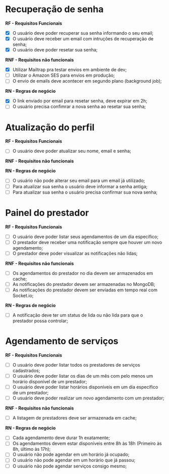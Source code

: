 # Recuperação de senha

**RF - Requisitos Funcionais**

- [x] O usuário deve poder recuperar sua senha informando o seu email;
- [x] O usuário deve receber um email com intruções de recuperação de senha;
- [x] O usuário deve poder resetar sua senha;

**RNF - Requisitos não funcionais**

- [x] Utilizar Mailtrap pra testar envios em ambiente de dev;
- [ ] Utilizar o Amazon SES para envios em produção;
- [ ] O envio de emails deve acontecer em segundo plano (background job);

**RN - Regras de negócio**

- [x] O link enviado por email para resetar senha, deve expirar em 2h;
- [ ] O usuário precisa confimrar a nova senha ao resetar sua senha;

# Atualização do perfil

**RF - Requisitos Funcionais**

- [ ] O usuário deve poder atualizar seu nome, email e senha;

**RNF - Requisitos não funcionais**

**RN - Regras de negócio**

- [ ] O usuário não pode alterar seu email para um email já utilizado;
- [ ] Para atualizar sua senha o usuário deve informar a senha antiga;
- [ ] Para atualizar sua senha o usuário precisa confirmar sua nova senha;

# Painel do prestador

**RF - Requisitos Funcionais**

- [ ] O usuário deve poder listar seus agendamentos de um dia específico;
- [ ] O prestador deve receber uma notificação sempre que houver um novo agendamento;
- [ ] O prestador deve poder visualizar as notificações não lidas;

**RNF - Requisitos não funcionais**

- [ ] Os agendamentos do prestador no dia devem ser armazenados em cache;
- [ ] As notificações do prestador devem ser armazenadas no MongoDB;
- [ ] As notificações do prestador devem ser enviadas em tempo real com Socket.io;

**RN - Regras de negócio**

- [ ] A notificação deve ter um status de lida ou não lida para que o prestador possa controlar;

# Agendamento de serviços

**RF - Requisitos Funcionais**

- [ ] O usuário deve poder listar todos os prestadores de serviços cadastrados;
- [ ] O usuário deve poder listar os dias de um mês com pelo menos um horário disponível de um prestador;
- [ ] O usuário deve poder listar horários disponíveis em um dia específico de um prestador;
- [ ] O usuário deve poder realizar um novo agendamento com um prestador;

**RNF - Requisitos não funcionais**

- [ ] A listagem de prestadores deve ser armazenada em cache;

**RN - Regras de negócio**

- [ ] Cada agendamento deve durar 1h exatamente;
- [ ] Os agendamentos devem estar disponíveis entre 8h às 18h (Primeiro às 8h, último às 17h);
- [ ] O usuário não pode agendar em um horário já ocupado;
- [ ] O usuário não pode agendar em um horário que já passou;
- [ ] O usuário não pode agendar serviços consigo mesmo;
